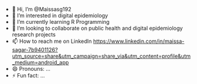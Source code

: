 - 👋 Hi, I’m @Maissasg192
- 👀 I’m interested in digital epidemiology 
- 🌱 I’m currently learning R Programming 
- 💞️ I’m looking to collaborate on public health and digital epidemiology research projects 
- 📫 How to reach me on LinkedIn https://www.linkedin.com/in/maissa-sagar-7b9401126?utm_source=share&utm_campaign=share_via&utm_content=profile&utm_medium=android_app
- 😄 Pronouns: ...
- ⚡ Fun fact: ...

<!---
Maissasg192/Maissasg192 is a ✨ special ✨ repository because its `README.md` (this file) appears on your GitHub profile.
You can click the Preview link to take a look at your changes.
--->
